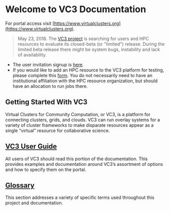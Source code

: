 # Welcome to VC3 Documentation

For portal access visit [https://www.virtualclusters.org](https://www.virtualclusters.org).

> May 23, 2018. The [VC3 project](http://www.virtualclusters.org) is searching for users and HPC resources to evaluate its closed-beta (or "limited") release.  During the limited beta release there might be system bugs, instability and lack of availability. 

* The user invitation signup is [here](http://bit.ly/vc3-signup). 
* If you would like to add an HPC resource to the VC3 platform for testing, please complete this [form](http://bit.ly/vc3-new-resource).  You do not necessarily need to have an institutional affiliation with the HPC resource organization, but should have an allocation to run jobs there.  

## Getting Started With VC3

Virtual Clusters for Community Computation, or VC3, is a platform for connecting
clusters, grids, and clouds. VC3 can run overlay systems for a variety of
cluster frameworks to make disparate resources appear as a single “virtual”
resource for collaborative science.


## [VC3 User Guide](userguide/gettingstarted.md)

All users of VC3 should read this portion of the documentation. This provides examples and documentation around VC3’s assortment of options and how to specify them on the portal.

## [Glossary](glossary.md)

This section addresses a variety of specific terms used throughout this project
and documentation.
